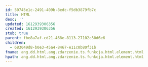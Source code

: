 ```yaml
---
id: 50745e1c-2491-409b-8edc-f5db3879fb7c
title: HTML
desc: ''
updated: 1612939306356
created: 1612939306356
stub: true
parent: fbe8a7af-cd21-468e-8113-27102c30d6e6
children:
  - 683049d8-b0e3-45a4-8467-e11c0b80f31b
fname: ang.dd.html.ang.zdarzenie.ts.funkcja.html.element.html
hpath: ang.dd.html.ang.zdarzenie.ts.funkcja.html.element.html
---
```



